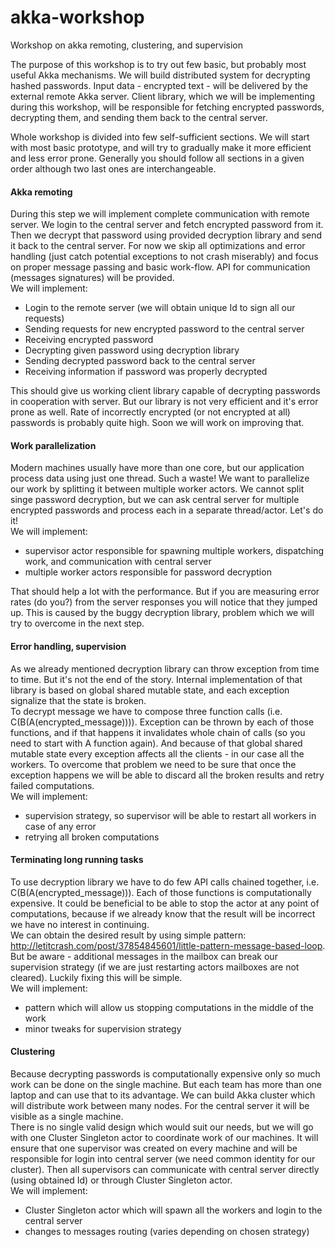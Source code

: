 akka-workshop
=============

Workshop on akka remoting, clustering, and supervision

The purpose of this workshop is to try out few basic, but probably most useful Akka mechanisms.
We will build distributed system for decrypting hashed passwords. Input data - encrypted text - will be delivered by the external remote Akka server. Client library, which we will be implementing during this workshop, will be responsible for fetching encrypted passwords, decrypting them, and sending them back to the central server.

Whole workshop is divided into few self-sufficient sections. We will start with most basic prototype, and will try to gradually make it more efficient and less error prone.
Generally you should follow all sections in a given order although two last ones are interchangeable.

#### Akka remoting
During this step we will implement complete communication with remote server.
We login to the central server and fetch encrypted password from it. Then we decrypt that password using provided decryption library and send it back to the central server. For now we skip all optimizations and error handling (just catch potential exceptions to not crash miserably) and focus on proper message passing and basic work-flow. API for communication (messages signatures) will be provided.  
We will implement:
* Login to the remote server (we will obtain unique Id to sign all our requests)
* Sending requests for new encrypted password to the central server
* Receiving encrypted password
* Decrypting given password using decryption library
* Sending decrypted password back to the central server
* Receiving information if password was properly decrypted

This should give us working client library capable of decrypting passwords in cooperation with server. But our library is not very efficient and it's error prone as well. Rate of incorrectly encrypted (or not encrypted at all) passwords is probably quite high. Soon we will work on improving that.

#### Work parallelization
Modern machines usually have more than one core, but our application process data using just one thread. Such a waste! We want to parallelize our work by splitting it between multiple worker actors. We cannot split singe password decryption, but we can ask central server for multiple encrypted passwords and process each in a separate thread/actor. Let's do it!  
We will implement:
* supervisor actor responsible for spawning multiple workers, dispatching work, and communication with central server
* multiple worker actors responsible for password decryption

That should help a lot with the performance. But if you are measuring error rates (do you?) from the server responses you will notice that they jumped up. This is caused by the buggy decryption library, problem which we will try to overcome in the next step.

#### Error handling, supervision
As we already mentioned decryption library can throw exception from time to time. But it's not the end of the story. Internal implementation of that library is based on global shared mutable state, and each exception signalize that the state is broken.  
To decrypt message we have to compose three function calls (i.e. C(B(A(encrypted_message)))). Exception can be thrown by each of those functions, and if that happens it invalidates whole chain of calls (so you need to start with A function again). And because of that global shared mutable state every exception affects all the clients - in our case all the workers. To overcome that problem we need to be sure that once the exception happens we will be able to discard all the broken results and retry failed computations.  
We will implement:
* supervision strategy, so supervisor will be able to restart all workers in case of any error
* retrying all broken computations

#### Terminating long running tasks
To use decryption library we have to do few API calls chained together, i.e. C(B(A(encrypted_message))). Each of those functions is computationally expensive. It could be beneficial to be able to stop the actor at any point of computations, because if we already know that the result will be incorrect we have no interest in continuing.  
We can obtain the desired result by using simple pattern: http://letitcrash.com/post/37854845601/little-pattern-message-based-loop. But be aware - additional messages in the mailbox can break our supervision strategy (if we are just restarting actors mailboxes are not cleared). Luckily fixing this will be simple.  
We will implement:
* pattern which will allow us stopping computations in the middle of the work
* minor tweaks for supervision strategy

#### Clustering
Because decrypting passwords is computationally expensive only so much work can be done on the single machine. But each team has more than one laptop and can use that to its advantage. We can build Akka cluster which will distribute work between many nodes. For the central server it will be visible as a single machine.  
There is no single valid design which would suit our needs, but we will go with one Cluster Singleton actor to coordinate work of our machines. It will ensure that one supervisor was created on every machine and will be responsible for login into central server (we need common identity for our cluster). Then all supervisors can communicate with central server directly (using obtained Id) or through Cluster Singleton actor.  
We will implement:
* Cluster Singleton actor which will spawn all the workers and login to the central server
* changes to messages routing (varies depending on chosen strategy)
